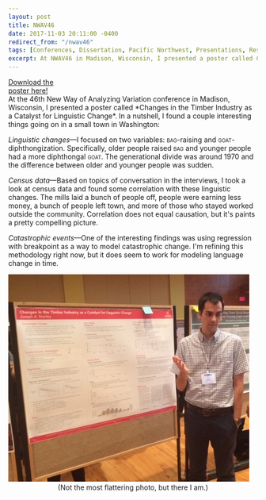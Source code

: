 ```yaml
---
layout: post
title: NWAV46
date: 2017-11-03 20:11:00 -0400
redirect_from: "/nwav46"
tags: [Conferences, Dissertation, Pacific Northwest, Presentations, Research]
excerpt: At NWAV46 in Madison, Wisconsin, I presented a poster called Changes in the Timber Industry as a Catalyst for Linguistic Change. In a nutshell, I found a couple interesting things going on in a small town in Washington.
---
```


<div class="biglink"><a href="/downloads/171103-nwav46.pdf" title="NWAV46 Poster" class="nodot">Download the<br />poster here!</a></div>
At the 46th New Way of Analyzing Variation conference in Madison, Wisconsin, I presented a poster called *Changes in the Timber Industry as a Catalyst for Linguistic Change*. In a nutshell, I found a couple interesting things going on in a small town in Washington:

*Linguistic changes*—I focused on two variables: <span style="font-variant: small-caps">bag</span>-raising and <span style="font-variant: small-caps">goat</span>-diphthongization. Specifically, older people raised <span style="font-variant: small-caps">bag</span> and younger people had a more diphthongal <span style="font-variant: small-caps">goat</span>. The generational divide was around 1970 and the difference between older and younger people was sudden.

*Census data*—Based on topics of conversation in the interviews, I took a look at census data and found some correlation with these linguistic changes. The mills laid a bunch of people off, people were earning less money, a bunch of people left town, and more of those who stayed worked outside the community. Correlation does not equal causation, but it's paints a pretty compelling picture. 

*Catastrophic events*—One of the interesting findings was using regression with breakpoint as a way to model catastrophic change. I'm refining this methodology right now, but it does seem to work for modeling language change in time.

<img class="rounded" src="/images/nwav46_in_action.jpg"/>
<center>
(Not the most flattering photo, but there I am.)
</center>
